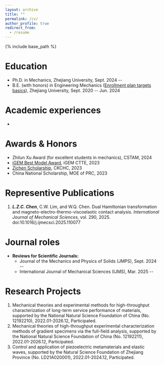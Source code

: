 ```yaml
---
layout: archive
title: ""
permalink: /cv/
author_profile: true
redirect_from:
  - /resume
---
```

{% include base_path %}

# Education
* Ph.D. in Mechanics, Zhejiang University, Sept. 2024 -- 
* B.E. (with honors) in Engineering Mechanics ([Enrollment plan targets basics](https://english.www.gov.cn/statecouncil/ministries/202001/16/content_WS5e1fbffcc6d0891feec02516.html)), Zhejiang University, Sept. 2020 -- Jun. 2024

# Academic experiences
* 

# Awards & Honors
* Zhilun Xu Award (for excellent students in mechanics), CSTAM, 2024
* [iGEM Best Model Award](https://2023.igem.wiki/zju-china/model), iGEM CTTE, 2023
* [Zichen Scholarship](https://www.sohu.com/a/747012275_121124334), CKCHC, 2023
* China National Scholarship, MOE of PRC, 2023

# Representive Publications
1.	***L.Z.C. Chen***, C.W. Lim, and W.Q. Chen. Dual Hamiltonian transformation and magneto-electro-thermo-viscoelastic contact analysis. *International Journal of Mechanical Sciences*, vol. 290, 2025. doi:10.1016/j.ijmecsci.2025.110077


# Journal roles
* **Reviews for Scientific Journals:**
  * Journal of the Mechanics and Physics of Solids (JMPS), Sept. 2024 --
  * International Journal of Mechanical Sciences (IJMS), Mar. 2025 --

# Research Projects
1. Mechanical theories and experimental methods for high-throughput characterization of long-term service performance of materials, supported by the National Natural Science Foundation of China (No. 12192210), 2022.01-2026.12, Participated.
2. Mechanical theories of high-throughput experimental characterization methods of gradient specimens via the full-field analysis, supported by the National Natural Science Foundation of China (No. 12192211), 2022.01-2026.12, Participated.
3.	Control and application of piezoelectric metamaterials and elastic waves, supported by the Natural Science Foundation of Zhejiang Province (No. LD21A020001), 2022.01-2024.12, Participated.

<!--
## Publications (Papers & Conferences & Software)
  <ul>{% for post in site.publications reversed %}
    {% include archive-single-cv.html %}
  {% endfor %}</ul>
  
## Talks
  <ul>{% for post in site.talks reversed %}
    {% include archive-single-talk-cv.html  %}
  {% endfor %}</ul>
  
Teaching
======
  <ul>{% for post in site.teaching reversed %}
    {% include archive-single-cv.html %}
  {% endfor %}</ul>
  -->
